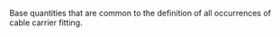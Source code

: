 Base quantities that are common to the definition of all occurrences of cable carrier fitting.

<!-- end of short definition -->

